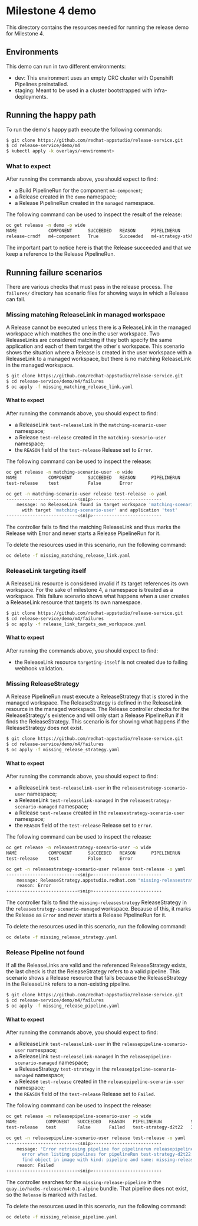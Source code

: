 # Milestone 4 demo

This directory contains the resources needed for running the release demo for Milestone 4.

## Environments

This demo can run in two different environments:

* dev: This environment uses an empty CRC cluster with Openshift Pipelines preinstalled.
* staging: Meant to be used in a cluster bootstrapped with infra-deployments.

## Running the happy path

To run the demo's happy path execute the following commands:

```bash
$ git clone https://github.com/redhat-appstudio/release-service.git
$ cd release-service/demo/m4
$ kubectl apply -k overlays/<environment>
```

### What to expect

After running the commands above, you should expect to find:

* a Build PipelineRun for the component `m4-component`;
* a Release created in the `demo` namespace;
* a Release PipelineRun created in the `managed` namespace.

The following command can be used to inspect the result of the release:
```bash
oc get release -n demo -o wide
NAME            COMPONENT      SUCCEEDED   REASON      PIPELINERUN         START TIME   COMPLETION TIME   AGE
release-crndf   m4-component   True        Succeeded   m4-strategy-stk9q   41s          32s               50s
```

The important part to notice here is that the Release succeeded and that we keep a reference to the Release PipelineRun.

## Running failure scenarios

There are various checks that must pass in the release process.
The `failures/` directory has scenario files for showing ways in which a Release can fail.

### Missing matching ReleaseLink in managed workspace

A Release cannot be executed unless there is a ReleaseLink in the managed workspace which matches the one in the user workspace.
Two ReleaseLinks are considered matching if they both specify the same application and each of them target the other's workspace.
This scenario shows the situation where a Release is created in the user workspace with a ReleaseLink to a managed workspace, but there is no matching ReleaseLink in the managed workspace.

```bash
$ git clone https://github.com/redhat-appstudio/release-service.git
$ cd release-service/demo/m4/failures
$ oc apply -f missing_matching_release_link.yaml
```

#### What to expect

After running the commands above, you should expect to find:

* a ReleaseLink `test-releaselink` in the `matching-scenario-user` namespace;
* a Release `test-release` created in the `matching-scenario-user` namespace;
* the `REASON` field of the `test-release` Release set to `Error`.

The following command can be used to inspect the release:
```bash
oc get release -n matching-scenario-user -o wide
NAME            COMPONENT      SUCCEEDED   REASON      PIPELINERUN         START TIME   COMPLETION TIME   AGE
test-release    test           False       Error                                                          29s
```
```bash
oc get -n matching-scenario-user release test-release -o yaml
---------------------------<snip>--------------------------
    message: no ReleaseLink found in target workspace 'matching-scenario-managed'
      with target 'matching-scenario-user' and application 'test'
---------------------------<snip>--------------------------
```

The controller fails to find the matching ReleaseLink and thus marks the Release with Error and never starts a Release PipelineRun for it.

To delete the resources used in this scenario, run the following command:
```bash
oc delete -f missing_matching_release_link.yaml
```

### ReleaseLink targeting itself

A ReleaseLink resource is considered invalid if its target references its own workspace.
For the sake of milestone 4, a namespace is treated as a workspace.
This failure scenario shows what happens when a user creates a ReleaseLink resource that targets its own namespace.

```bash
$ git clone https://github.com/redhat-appstudio/release-service.git
$ cd release-service/demo/m4/failures
$ oc apply -f release_link_targets_own_workspace.yaml
```

#### What to expect

After running the commands above, you should expect to find:

* the ReleaseLink resource `targeting-itself` is not created due to failing webhook validation.

### Missing ReleaseStrategy

A Release PipelineRun must execute a ReleaseStrategy that is stored in the managed workspace.
The ReleaseStrategy is defined in the ReleaseLink resource in the managed workspace.
The Release controller checks for the ReleaseStrategy's existence and will only start a Release PipelineRun if it finds the ReleaseStrategy.
This scenario is for showing what happens if the ReleaseStrategy does not exist.

```bash
$ git clone https://github.com/redhat-appstudio/release-service.git
$ cd release-service/demo/m4/failures
$ oc apply -f missing_release_strategy.yaml
```

#### What to expect

After running the commands above, you should expect to find:

* a ReleaseLink `test-releaselink-user` in the `releasestrategy-scenario-user` namespace;
* a ReleaseLink `test-releaselink-managed` in the `releasestrategy-scenario-managed` namespace;
* a Release `test-release` created in the `releasestrategy-scenario-user` namespace;
* the `REASON` field of the `test-release` Release set to `Error`.

The following command can be used to inspect the release:
```bash
oc get release -n releasestrategy-scenario-user -o wide
NAME            COMPONENT      SUCCEEDED   REASON      PIPELINERUN         START TIME   COMPLETION TIME   AGE
test-release    test           False       Error                                                          29s
```
```bash
oc get -n releasestrategy-scenario-user release test-release -o yaml
---------------------------<snip>--------------------------
    message: ReleaseStrategy.appstudio.redhat.com "missing-releasestrategy" not found
    reason: Error
---------------------------<snip>--------------------------
```

The controller fails to find the `missing-releasestrategy` ReleaseStrategy in the `releasestrategy-scenario-managed` workspace.
Because of this, it marks the Release as `Error` and never starts a Release PipelineRun for it.

To delete the resources used in this scenario, run the following command:
```bash
oc delete -f missing_release_strategy.yaml
```

### Release Pipeline not found

If all the ReleaseLinks are valid and the referenced ReleaseStrategy exists, the last check is that the ReleaseStrategy refers to a valid pipeline.
This scenario shows a Release resource that fails because the ReleaseStrategy in the ReleaseLink refers to a non-existing pipeline.

```bash
$ git clone https://github.com/redhat-appstudio/release-service.git
$ cd release-service/demo/m4/failures
$ oc apply -f missing_release_pipeline.yaml
```

#### What to expect

After running the commands above, you should expect to find:

* a ReleaseLink `test-releaselink-user` in the `releasepipeline-scenario-user` namespace;
* a ReleaseLink `test-releaselink-managed` in the `releasepipeline-scenario-managed` namespace;
* a ReleaseStrategy `test-strategy` in the `releasepipeline-scenario-managed` namespace;
* a Release `test-release` created in the `releasepipeline-scenario-user` namespace;
* the `REASON` field of the `test-release` Release set to `Failed`.

The following command can be used to inspect the release:
```bash
oc get release -n releasepipeline-scenario-user -o wide
NAME           COMPONENT   SUCCEEDED   REASON   PIPELINERUN           START TIME   COMPLETION TIME   AGE
test-release   test        False       Failed   test-strategy-d2t22   38s          38s               38s
```
```bash
oc get -n releasepipeline-scenario-user release test-release -o yaml
---------------------------<snip>--------------------------
    message: 'Error retrieving pipeline for pipelinerun releasepipeline-scenario-managed/test-strategy-d2t22:
      error when listing pipelines for pipelineRun test-strategy-d2t22: could not
      find object in image with kind: pipeline and name: missing-release-pipeline'
    reason: Failed
---------------------------<snip>--------------------------
```

The controller searches for the `missing-release-pipeline` in the `quay.io/hacbs-release/m4:0.1-alpine` bundle.
That pipeline does not exist, so the `Release` is marked with `Failed`.

To delete the resources used in this scenario, run the following command:
```bash
oc delete -f missing_release_pipeline.yaml
```
